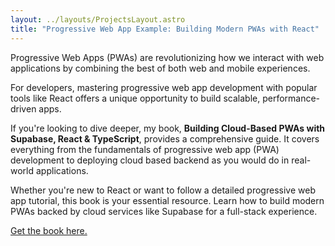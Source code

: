 ```yaml
---
layout: ../layouts/ProjectsLayout.astro
title: "Progressive Web App Example: Building Modern PWAs with React"
---
```


Progressive Web Apps (PWAs) are revolutionizing how we interact with web applications by combining the best of both web and mobile experiences.

For developers, mastering progressive web app development with popular tools like React offers a unique opportunity to build scalable, performance-driven apps.

If you're looking to dive deeper, my book, **Building Cloud-Based PWAs with Supabase, React & TypeScript**, provides a comprehensive guide. It covers everything from the fundamentals of progressive web app (PWA) development to deploying cloud based backend as you would do in real-world applications.

Whether you're new to React or want to follow a detailed progressive web app tutorial, this book is your essential resource. Learn how to build modern PWAs backed by cloud services like Supabase for a full-stack experience.

[Get the book here.](https://a.co/d/f2XsiSG)
